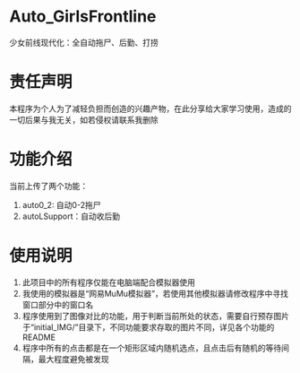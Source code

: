 # Auto_GirlsFrontline
少女前线现代化：全自动拖尸、后勤、打捞

# 责任声明
本程序为个人为了减轻负担而创造的兴趣产物，在此分享给大家学习使用，造成的一切后果与我无关，如若侵权请联系我删除

# 功能介绍
当前上传了两个功能：
1. auto0_2: 自动0-2拖尸
2. autoLSupport：自动收后勤

# 使用说明
1. 此项目中的所有程序仅能在电脑端配合模拟器使用
2. 我使用的模拟器是“网易MuMu模拟器”，若使用其他模拟器请修改程序中寻找窗口部分中的窗口名
3. 程序使用到了图像对比的功能，用于判断当前所处的状态，需要自行预存图片于“initial_IMG/”目录下，不同功能要求存取的图片不同，详见各个功能的README
4. 程序中所有的点击都是在一个矩形区域内随机选点，且点击后有随机的等待间隔，最大程度避免被发现

